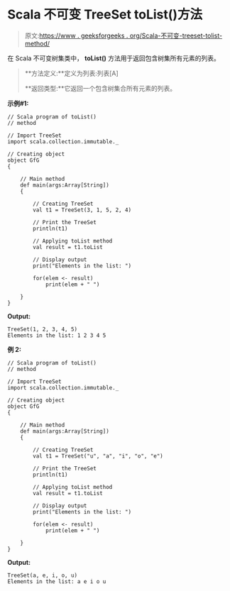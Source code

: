 # Scala 不可变 TreeSet toList()方法

> 原文:[https://www . geeksforgeeks . org/Scala-不可变-treeset-tolist-method/](https://www.geeksforgeeks.org/scala-immutable-treeset-tolist-method/)

在 Scala 不可变树集类中， **toList()** 方法用于返回包含树集所有元素的列表。

> **方法定义:**定义为列表:列表[A]
> 
> **返回类型:**它返回一个包含树集合所有元素的列表。

**示例#1:**

```
// Scala program of toList() 
// method 

// Import TreeSet
import scala.collection.immutable._

// Creating object 
object GfG 
{ 

    // Main method 
    def main(args:Array[String]) 
    { 

        // Creating TreeSet
        val t1 = TreeSet(3, 1, 5, 2, 4)  

        // Print the TreeSet 
        println(t1) 

        // Applying toList method  
        val result = t1.toList

        // Display output 
        print("Elements in the list: ") 

        for(elem <- result) 
            print(elem + " ") 

    } 
} 
```

**Output:**

```
TreeSet(1, 2, 3, 4, 5)
Elements in the list: 1 2 3 4 5

```

**例 2:**

```
// Scala program of toList() 
// method 

// Import TreeSet
import scala.collection.immutable._

// Creating object 
object GfG 
{ 

    // Main method 
    def main(args:Array[String]) 
    { 

        // Creating TreeSet
        val t1 = TreeSet("u", "a", "i", "o", "e")  

        // Print the TreeSet 
        println(t1) 

        // Applying toList method  
        val result = t1.toList

        // Display output 
        print("Elements in the list: ") 

        for(elem <- result) 
            print(elem + " ") 

    } 
} 
```

**Output:**

```
TreeSet(a, e, i, o, u)
Elements in the list: a e i o u

```